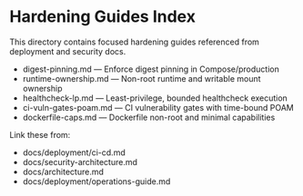 # Hardening Guides Index

This directory contains focused hardening guides referenced from deployment and security docs.

- digest-pinning.md — Enforce digest pinning in Compose/production
- runtime-ownership.md — Non-root runtime and writable mount ownership
- healthcheck-lp.md — Least-privilege, bounded healthcheck execution
- ci-vuln-gates-poam.md — CI vulnerability gates with time-bound POAM
- dockerfile-caps.md — Dockerfile non-root and minimal capabilities

Link these from:
- docs/deployment/ci-cd.md
- docs/security-architecture.md
- docs/architecture.md
- docs/deployment/operations-guide.md